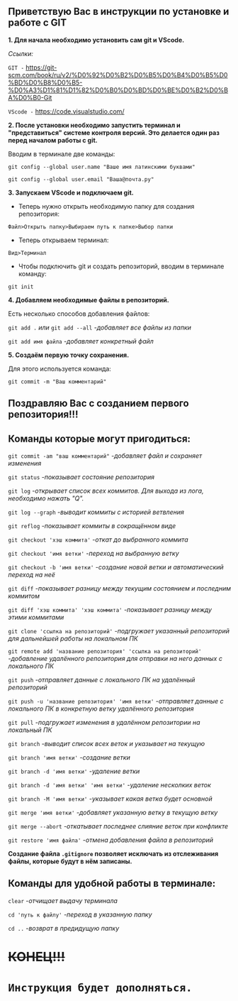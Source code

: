 ## Приветствую Вас в инструкции по установке и работе с GIT
**1. Для начала необходимо установить сам git и VScode.**

*Ссылки:*

`GIT -` https://git-scm.com/book/ru/v2/%D0%92%D0%B2%D0%B5%D0%B4%D0%B5%D0%BD%D0%B8%D0%B5-%D0%A3%D1%81%D1%82%D0%B0%D0%BD%D0%BE%D0%B2%D0%BA%D0%B0-Git 

`VScode -` https://code.visualstudio.com/

**2. После установки необходимо запустить терминал и "представиться" системе контроля версий. Это делается один раз перед началом работы с git.**

Вводим в терминале две команды:

`git config --global user.name "Ваше имя латинскими буквами"`

`git config --global user.email "Ваша@почта.ру"`

**3. Запускаем VScode и подключаем git.**

* Теперь нужно открыть необходимую папку для создания репозитория:

`Файл>Открыть папку>Выбираем путь к папке>Выбор папки`

* Теперь открываем терминал:

`Вид>Терминал`

* Чтобы подключить git и создать репозиторий, вводим в терминале команду:

`git init`

**4. Добавляем необходимые файлы в репозиторий.**

Есть несколько способов добавления файлов:

`git add .` *или* `git add --all` *-добавляет все файлы из папки*

`git add имя файла` *-добавляет конкретный файл*

**5. Создаём первую точку сохранения.**

Для этого используется команда:

`git commit -m "Ваш комментарий"`

## **Поздравляю Вас с созданием первого репозитория!!!**

## Команды которые могут пригодиться:

`git commit -am "ваш комментарий"` *-добавляет файл и сохраняет изменения*

`git status` *-показывает состояние репозитория*

`git log` *-открывает список всех коммитов. Для выхода из лога, необходимо нажать "Q".*

`git log --graph` *-выводит коммиты с историей ветвления* 

`git reflog` *-показывает коммиты в сокращённом виде*

`git checkout 'хэш коммита'` *-откат до выбранного коммита*

`git checkout 'имя ветки'` *-переход на выбранную ветку*

`git checkout -b 'имя ветки'` *-создание новой ветки и автоматический переход на неё*

`git diff` *-показывает разницу между текущим состоянием и последним коммитом*

`git diff 'хэш коммита' 'хэш коммита'` *-показывает разницу между этими коммитами*

`git clone 'ссылка на репозиторий'` *-подгружает указанный репозиторий для дальнейшей работы на локальном ПК*

`git remote add 'название репозитория' 'ссылка на репозиторий'` *-добавление удалённого репозитория для отправки на него данных с локального ПК*

`git push` *-отправляет данные с локального ПК на удалённый репозиторий*

`git push -u 'название репозитория' 'имя ветки'` *-отправляет данные с локального ПК в конкретную ветку удалённого репозитория*

`git pull` *-подгружает изменения в удалённом репозитории на локальный ПК*

`git branch` *-выводит список всех веток и указывает на текущую*

`git branch 'имя ветки'` *-создание ветки*

`git branch -d 'имя ветки'` *-удаление ветки*

`git branch -d 'имя ветки' 'имя ветки'` *-удаление несколких веток*

`git branch -M 'имя ветки'` *-указывает какая ветка будет основной*

`git merge 'имя ветки'` *-добавляет указанную ветку в текущую ветку*

`git merge --abort` *-откатывает последнее слияние веток при конфликте*

`git restore 'имя файла'` *-отмена добавления файла в репозиторий*

**Создание файла `.gitignore` позволяет исключать из отслеживания файлы, которые будут в нём записаны.**

## Команды для удобной работы в терминале:

`clear` *-отчищает выдачу терминала*

`cd 'путь к файлу'` *-переход в указанную папку*

`cd ..` *-возврат в предидущую папку*

# ~~КОНЕЦ!!!~~ 

# **`Инструкция будет дополняться.`**
